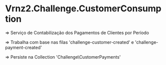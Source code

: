 # Vrnz2.Challenge.CustomerConsumption

=> Serviço de Contabilização dos Pagamentos de Clientes por Período

=> Trabalha com base nas filas 'challenge-customer-created' e 'challenge-payment-created'

=> Persiste na Collection 'Challenge\CustomerPayments'
